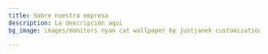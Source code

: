 ```yaml
---
title: Sobre nuestra empresa
description: La descripción aqui
bg_image: images/monitors nyan cat wallpaper by justjanek customization wallpaper.png

---
```

